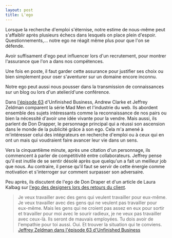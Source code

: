 ```yaml
---
layout: post
title: L'ego
---
```


Lorsque la recherche d'emploi s'éternise, notre estime de nous-même peut s'affaiblir après plusieurs échecs dans lesquels on place plein d'espoir. Questionnements,... notre ego ne réagit même plus pour que l'on se défende.

Avoir suffisament d'ego peut influencer lors d'un recrutement, pour montrer l'assurance que l'on a dans nos compétences.

Une fois en poste, il faut garder cette assurance pour justifier ses choix ou bien simplement pour oser s'aventurer sur un domaine encore inconnu.

Notre ego peut aussi nous pousser dans la transmission de connaissances sur un blog ou lors d'un atelier/d'une conférence.



Dans [l'épisode 63](http://unfinished.bz/63) d'Unfinished Business, Andrew Clarke et Jeffrey Zeldman comparent la série Mad Men et l'industrie du web. Ils abordent ensemble des sujets intéressants comme la reconnaissance de nos pairs ou bien la nécessité d'avoir une idée vivante pour la vendre. Mais aussi, ils parlent de Don Drapper, le personnage principal qui a réussi son ascension dans le monde de la publicité grâce à son ego. Cela m'a amené à m'intéresser celui des intégrateurs en recherche d'emploi ou à ceux qui en ont un mais qui voudraient faire avancer leur vie dans un sens.



Vers la cinquantième minute, après une citation d'un personnage, ils commencent à parler de compétitivité entre collaborateurs. Jeffrey pense qu'il est inutile de se sentir désolé après que quelqu'un a fait un meilleur job que nous. Au contraire, il pense qu'il faut se servir de cette énergie comme motivation et s'interroger sur comment surpasser son adversaire.



Peu après, ils discutent de l'ego de Don Draper et d'un article de Laura Kalbag sur [l'ego des designers lors des retours du client](http://alistapart.com/column/me-and-my-big-fat-ego).

> Je veux travailler avec des gens qui veulent travailler pour eux-même.
> Je veux travailler avec des gens qui ne veulent pas travailler pour eux-même.
> Mais les gens qui ne croient pas assez en eux pour sortir et travailler pour moi avec le sourir radieux, je ne veux pas travailler avec ceux-là. Ils seront de mauvais employées. Tu dois avoir de l'empathie pour toi aussi. Oui. Et trouver la situation qui te conviens. <br>
> [Jeffrey Zeldman dans l'épisode 63 d'Unfinished Business](http://unfinished.bz/63)